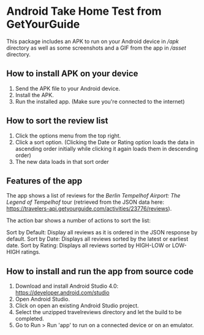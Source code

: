 # Android Take Home Test from GetYourGuide

This package includes an APK to run on your Android device in _/apk_ directory as well as some screenshots and a GIF from the app in _/asset_ directory.

## How to install APK on your device

1. Send the APK file to your Android device.
2. Install the APK.
3. Run the installed app. (Make sure you're connected to the internet)

## How to sort the review list

1. Click the options menu from the top right.
2. Click a sort option. (Clicking the Date or Rating option loads the data in ascending order initially while clicking it again loads them in descending order)
3. The new data loads in that sort order

## Features of the app

The app shows a list of reviews for the _Berlin Tempelhof Airport: The Legend of Tempelhof_ tour (retrieved from the JSON data here: https://travelers-api.getyourguide.com/activities/23776/reviews).

The action bar shows a number of actions to sort the list:

Sort by Default: Display all reviews as it is ordered in the JSON response by default.
Sort by Date: Displays all reviews sorted by the latest or earliest date.
Sort by Rating: Displays all reviews sorted by HIGH-LOW or LOW-HIGH ratings.

## How to install and run the app from source code

1. Download and install Android Studio 4.0: https://developer.android.com/studio
2. Open Android Studio.
2. Click on open an existing Android Studio project.
3. Select the unzipped travelreviews directory and let the build to be completed.
4. Go to Run > Run 'app' to run on a connected device or on an emulator.
